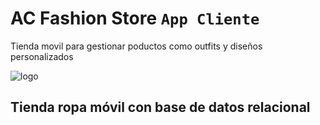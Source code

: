 # AC Fashion Store `App Cliente`
Tienda movil para gestionar poductos como outfits y diseños personalizados

![logo](https://github.com/VictorArdila/AC-Fashion-Store-Admin/assets/89551043/274a4a08-0057-4850-b93a-4565da1ad03a)

## Tienda ropa móvil con base de datos relacional

